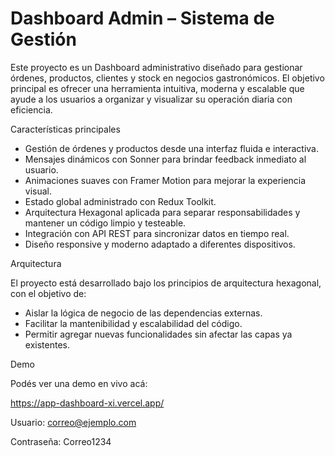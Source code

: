 # Dashboard Admin – Sistema de Gestión

Este proyecto es un Dashboard administrativo diseñado para gestionar órdenes, productos, clientes y stock en negocios gastronómicos.
El objetivo principal es ofrecer una herramienta intuitiva, moderna y escalable que ayude a los usuarios a organizar y visualizar su operación diaria con eficiencia.

Características principales

- Gestión de órdenes y productos desde una interfaz fluida e interactiva.
- Mensajes dinámicos con Sonner para brindar feedback inmediato al usuario.
- Animaciones suaves con Framer Motion para mejorar la experiencia visual.
- Estado global administrado con Redux Toolkit.
- Arquitectura Hexagonal aplicada para separar responsabilidades y mantener un código limpio y testeable.
- Integración con API REST para sincronizar datos en tiempo real.
- Diseño responsive y moderno adaptado a diferentes dispositivos.

Arquitectura

El proyecto está desarrollado bajo los principios de arquitectura hexagonal, con el objetivo de:

- Aislar la lógica de negocio de las dependencias externas.
- Facilitar la mantenibilidad y escalabilidad del código.
- Permitir agregar nuevas funcionalidades sin afectar las capas ya existentes.

Demo

Podés ver una demo en vivo acá:

https://app-dashboard-xi.vercel.app/

Usuario: correo@ejemplo.com

Contraseña: Correo1234

